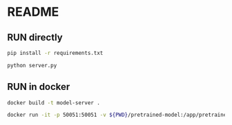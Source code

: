 # README

## RUN directly

```sh
pip install -r requirements.txt

python server.py
```

## RUN in docker

```sh
docker build -t model-server .

docker run -it -p 50051:50051 -v ${PWD}/pretrained-model:/app/pretrained-model model-server
```